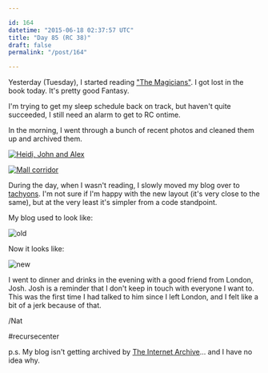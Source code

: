 ```yaml
---

id: 164
datetime: "2015-06-18 02:37:57 UTC"
title: "Day 85 (RC 38)"
draft: false
permalink: "/post/164"

---
```


Yesterday (Tuesday), I started reading ["The Magicians"](https://web.archive.org/web/20240717020136/https://www.goodreads.com/book/show/6101718-the-magicians). I got lost in the book today. It's pretty good Fantasy.

I'm trying to get my sleep schedule back on track, but haven't quite succeeded, I still need an alarm to get to RC ontime.

In the morning, I went through a bunch of recent photos and cleaned them up and archived them.

<a href="https://www.flickr.com/photos/icco/18866346446" title="Heidi, John and Alex by Nat Welch, on Flickr"><img src="https://c1.staticflickr.com/1/465/18866346446_eb5afa3ed7_c.jpg" alt="Heidi, John and Alex"></img></a>

<a href="https://www.flickr.com/photos/icco/18892627285" title="Mall corridor by Nat Welch, on Flickr"><img src="https://c2.staticflickr.com/6/5330/18892627285_74eeb3a633_z.jpg" alt="Mall corridor"></img></a>

During the day, when I wasn't reading, I slowly moved my blog over to [tachyons](https://tachyons.io/). I'm not sure if I'm happy with the new layout (it's very close to the same), but at the very least it's simpler from a code standpoint.

My blog used to look like:

![old](http://cl.ly/bfmF/d)

Now it looks like:

![new](http://cl.ly/bfDR/d)

I went to dinner and drinks in the evening with a good friend from London, Josh. Josh is a reminder that I don't keep in touch with everyone I want to. This was the first time I had talked to him since I left London, and I felt like a bit of a jerk because of that.

/Nat

#recursecenter

p.s. My blog isn't getting archived by [The Internet Archive](https://archive.org/)... and I have no idea why.

